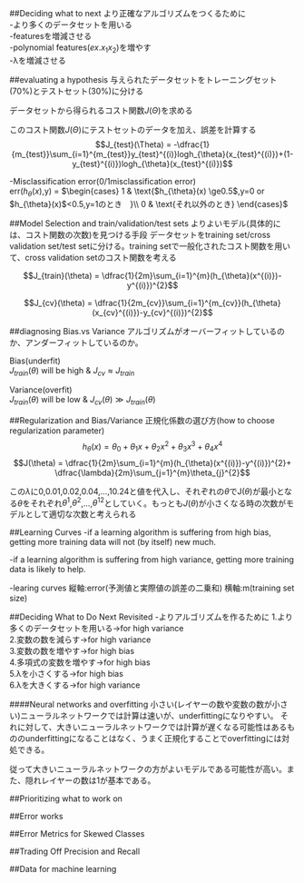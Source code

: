 ##Deciding what to next
より正確なアルゴリズムをつくるために<br>
-より多くのデータセットを用いる<br>
-featuresを増減させる<br>
-polynomial features$(ex.x_1x_2)$を増やす<br>
-λを増減させる<br>

##evaluating a hypothesis
与えられたデータセットをトレーニングセット(70%)とテストセット(30%)に分ける

データセットから得られるコスト関数$J(\Theta)$を求める

このコスト関数$J(\Theta)$にテストセットのデータを加え、誤差を計算する
$$J_{test}(\Theta) = -\dfrac{1}{m_{test}}\sum_{i=1}^{m_{test}}y_{test}^{(i)}logh_{\theta}(x_{test}^{(i)})+(1-y_{test}^{(i)})logh_{\theta}(x_{test}^{(i)})$$

-Misclassification error(0/1misclassification error)<br>
err($h_{\theta}(x)$,y) = $\begin{cases}
1 & \text{$h_{\theta}(x) \ge0.5$,y=0 or $h_{\theta}(x)$<0.5,y=1のとき　}\\
0 & \text{それ以外のとき}
\end{cases}$

##Model Selection and train/validation/test sets
よりよいモデル(具体的には、コスト関数の次数)を見つける手段
データセットをtraining set/cross validation set/test setに分ける。training setで一般化されたコスト関数を用いて、cross validation setのコスト関数を考える

$$J_{train}(\theta) = \dfrac{1}{2m}\sum_{i=1}^{m}(h_{\theta}(x^{(i)})-y^{(i)})^{2}$$

$$J_{cv}(\theta) = \dfrac{1}{2m_{cv}}\sum_{i=1}^{m_{cv}}(h_{\theta}(x_{cv}^{(i)})-y_{cv}^{(i)})^{2}$$

##diagnosing Bias.vs Variance
アルゴリズムがオーバーフィットしているのか、アンダーフィットしているのか。

Bias(underfit)<br>
 $J_{train}(\theta)$ will be high & $J_{cv} \approx J_{train}$

Variance(overfit)<br>
 $J_{train}(\theta)$ will be low & $J_{cv}(\theta)\gg J_{train}(\theta)$

##Regularization and Bias/Variance
正規化係数の選び方(how to choose regularization parameter)
$$h_{\theta}(x) = \theta_{0}+\theta_{1}x+\theta_{2}x^2+\theta_{3}x^3+\theta_{4}x^4$$
$$J(\theta) = \dfrac{1}{2m}\sum_{i=1}^{m}(h_{\theta}(x^{(i)})-y^{(i)})^{2}+ \dfrac{\lambda}{2m}\sum_{j=1}^{m}\theta_{j}^{2}$$

この$\lambda$に0,0.01,0.02,0.04,...,10.24と値を代入し、それぞれの$\theta$でJ($\theta$)が最小となる$\theta$をそれぞれ$\theta^{1}$,$\theta^{2}$,...,$\theta^{12}$としていく。もっとも$J(\theta)$が小さくなる時の次数がモデルとして適切な次数と考えられる

##Learning Curves
-if a learning algorithm is suffering from high bias, getting more training data will not (by itself) new much.

-if a learning algorithm is suffering from high variance, getting more training data is likely to help.

-learing curves
縦軸:error(予測値と実際値の誤差の二乗和)
横軸:m(training set size)

##Deciding What to Do Next Revisited
-よりアルゴリズムを作るために
1.より多くのデータセットを用いる→for high variance<br>
2.変数の数を減らす→for high variance<br>
3.変数の数を増やす→for high bias<br>
4.多項式の変数を増やす→for high bias<br>
5.λを小さくする→for high bias<br>
6.λを大きくする→for high variance<br>

####Neural networks and overfitting
小さい(レイヤーの数や変数の数が小さい)ニューラルネットワークでは計算は速いが、underfittingになりやすい。
それに対して、大きいニューラルネットワークでは計算が遅くなる可能性はあるもののunderfittingになることはなく、うまく正規化することでoverfittingには対処できる。

従って大きいニューラルネットワークの方がよいモデルである可能性が高い。また、隠れレイヤーの数は1が基本である。

##Prioritizing what to work on

##Error works

##Error Metrics for Skewed Classes

##Trading Off Precision and Recall

##Data for machine learning

